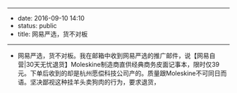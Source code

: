 - --
- date: 2016-09-10 14:10
- status: public
- title: 网易严选，货不对板
- --
- 网易严选，货不对板。我在邮箱中收到网易严选的推广邮件，说【网易自营|30天无忧退货】Moleskine制造商直供经典商务皮面记事本，限时仅39元。下单后收到的却是杭州愿偿科技公司产的。质量跟Moleskine不可同日而语。坚决鄙视这种挂羊头卖狗肉的行为，要求退货，

